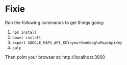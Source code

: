 # Fixie

Run the following commands to get things going:

1. `npm install`
2. `bower install`
3. `export GOOGLE_MAPS_API_KEY=yourOwnGoogleMapsApiKey`
4. `gulp`

Then point your browser at: http://localhost:3000

